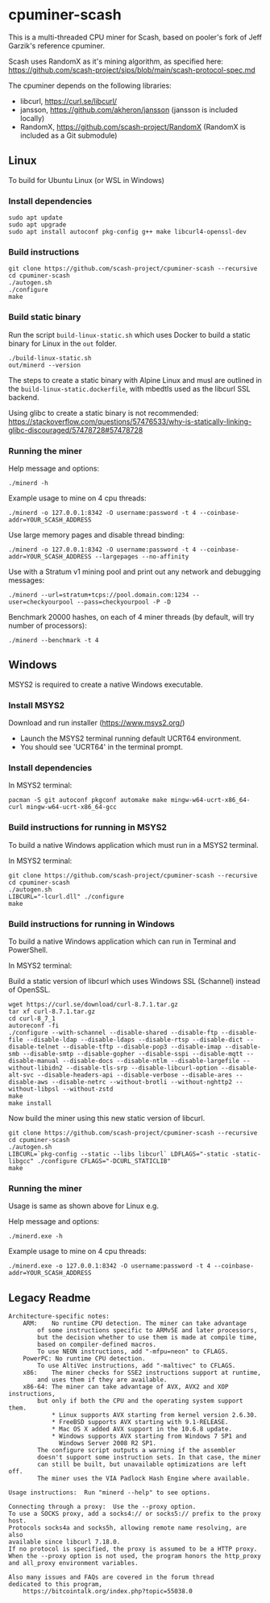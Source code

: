 # cpuminer-scash

This is a multi-threaded CPU miner for Scash, based on pooler's
fork of Jeff Garzik's reference cpuminer.

Scash uses RandomX as it's mining algorithm, as specified here: https://github.com/scash-project/sips/blob/main/scash-protocol-spec.md

The cpuminer depends on the following libraries:
- libcurl, https://curl.se/libcurl/
- jansson, https://github.com/akheron/jansson (jansson is included locally)
- RandomX, https://github.com/scash-project/RandomX (RandomX is included as a Git submodule)

## Linux

To build for Ubuntu Linux (or WSL in Windows)

### Install dependencies
```
sudo apt update
sudo apt upgrade
sudo apt install autoconf pkg-config g++ make libcurl4-openssl-dev
```

### Build instructions
```
git clone https://github.com/scash-project/cpuminer-scash --recursive
cd cpuminer-scash
./autogen.sh
./configure
make
```

### Build static binary

Run the script `build-linux-static.sh` which uses Docker to build a static binary for Linux in the `out` folder.
```
./build-linux-static.sh
out/minerd --version
```

The steps to create a static binary with Alpine Linux and musl are outlined in the `build-linux-static.dockerfile`, with mbedtls used as the libcurl SSL backend.

Using glibc to create a static binary is not recommended: https://stackoverflow.com/questions/57476533/why-is-statically-linking-glibc-discouraged/57478728#57478728

### Running the miner

Help message and options:
```
./minerd -h
```

Example usage to mine on 4 cpu threads:
```
./minerd -o 127.0.0.1:8342 -O username:password -t 4 --coinbase-addr=YOUR_SCASH_ADDRESS
```

Use large memory pages and disable thread binding:
```
./minerd -o 127.0.0.1:8342 -O username:password -t 4 --coinbase-addr=YOUR_SCASH_ADDRESS --largepages --no-affinity
```

Use with a Stratum v1 mining pool and print out any network and debugging messages:
```
./minerd --url=stratum+tcps://pool.domain.com:1234 --user=checkyourpool --pass=checkyourpool -P -D
```

Benchmark 20000 hashes, on each of 4 miner threads (by default, will try number of processors):
```
./minerd --benchmark -t 4
```

## Windows

MSYS2 is required to create a native Windows executable.

### Install MSYS2

Download and run installer (https://www.msys2.org/)
* Launch the MSYS2 terminal running default UCRT64 environment.
* You should see 'UCRT64' in the terminal prompt.

### Install dependencies

In MSYS2 terminal:
```
pacman -S git autoconf pkgconf automake make mingw-w64-ucrt-x86_64-curl mingw-w64-ucrt-x86_64-gcc
```

### Build instructions for running in MSYS2

To build a native Windows application which must run in a MSYS2 terminal.

In MSYS2 terminal:
```
git clone https://github.com/scash-project/cpuminer-scash --recursive
cd cpuminer-scash
./autogen.sh
LIBCURL="-lcurl.dll" ./configure
make
```

### Build instructions for running in Windows

To build a native Windows application which can run in Terminal and PowerShell.

In MSYS2 terminal:

Build a static version of libcurl which uses Windows SSL (Schannel) instead of OpenSSL.
```
wget https://curl.se/download/curl-8.7.1.tar.gz
tar xf curl-8.7.1.tar.gz
cd curl-8_7_1
autoreconf -fi
./configure --with-schannel --disable-shared --disable-ftp --disable-file --disable-ldap --disable-ldaps --disable-rtsp --disable-dict --disable-telnet --disable-tftp --disable-pop3 --disable-imap --disable-smb --disable-smtp --disable-gopher --disable-sspi --disable-mqtt --disable-manual --disable-docs --disable-ntlm --disable-largefile --without-libidn2 --disable-tls-srp --disable-libcurl-option --disable-alt-svc --disable-headers-api --disable-verbose --disable-ares --disable-aws --disable-netrc --without-brotli --without-nghttp2 --without-libpsl --without-zstd
make
make install
```

Now build the miner using this new static version of libcurl.
```
git clone https://github.com/scash-project/cpuminer-scash --recursive
cd cpuminer-scash
./autogen.sh
LIBCURL=`pkg-config --static --libs libcurl` LDFLAGS="-static -static-libgcc" ./configure CFLAGS="-DCURL_STATICLIB"
make
```

### Running the miner

Usage is same as shown above for Linux e.g.

Help message and options:
```
./minerd.exe -h
```

Example usage to mine on 4 cpu threads:
```
./minerd.exe -o 127.0.0.1:8342 -O username:password -t 4 --coinbase-addr=YOUR_SCASH_ADDRESS
```

## Legacy Readme

```
Architecture-specific notes:
	ARM:	No runtime CPU detection. The miner can take advantage
		of some instructions specific to ARMv5E and later processors,
		but the decision whether to use them is made at compile time,
		based on compiler-defined macros.
		To use NEON instructions, add "-mfpu=neon" to CFLAGS.
	PowerPC: No runtime CPU detection.
		To use AltiVec instructions, add "-maltivec" to CFLAGS.
	x86:	The miner checks for SSE2 instructions support at runtime,
		and uses them if they are available.
	x86-64:	The miner can take advantage of AVX, AVX2 and XOP instructions,
		but only if both the CPU and the operating system support them.
		    * Linux supports AVX starting from kernel version 2.6.30.
		    * FreeBSD supports AVX starting with 9.1-RELEASE.
		    * Mac OS X added AVX support in the 10.6.8 update.
		    * Windows supports AVX starting from Windows 7 SP1 and
		      Windows Server 2008 R2 SP1.
		The configure script outputs a warning if the assembler
		doesn't support some instruction sets. In that case, the miner
		can still be built, but unavailable optimizations are left off.
		The miner uses the VIA Padlock Hash Engine where available.

Usage instructions:  Run "minerd --help" to see options.

Connecting through a proxy:  Use the --proxy option.
To use a SOCKS proxy, add a socks4:// or socks5:// prefix to the proxy host.
Protocols socks4a and socks5h, allowing remote name resolving, are also
available since libcurl 7.18.0.
If no protocol is specified, the proxy is assumed to be a HTTP proxy.
When the --proxy option is not used, the program honors the http_proxy
and all_proxy environment variables.

Also many issues and FAQs are covered in the forum thread
dedicated to this program,
	https://bitcointalk.org/index.php?topic=55038.0
```